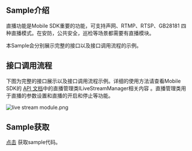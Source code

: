 ## Sample介绍
直播功能是Mobile SDK重要的功能，可支持声网、RTMP、RTSP、GB28181 四种直播模式。在安防，公共安全，巡检等场景都需要有直播模块。

本Sample会分别展示完整的接口以及接口调用流程的示例。

## 接口调用流程

下图为完整的接口展示以及接口调用流程示例。详细的使用方法请查看Mobile SDK的 [API 文档](https://developer.dji.com/cn/api-reference-v5/android-api/Components/IMediaDataCenter/ILiveStreamManager.html)中的直播管理类ILiveStreamManager相关内容 。直播管理类用于直播的参数设置和直播的开启和停止等功能。

![live stream module.png](https://terra-1-g.djicdn.com/84f990b0bbd145e6a3930de0c55d3b2b/admin/doc/aef057f3-d7c4-44a8-830a-1ac5b73efb26.png)


## Sample获取

 [点击](https://github.com/dji-sdk/Mobile-SDK-Android-V5) 获取sample代码。
